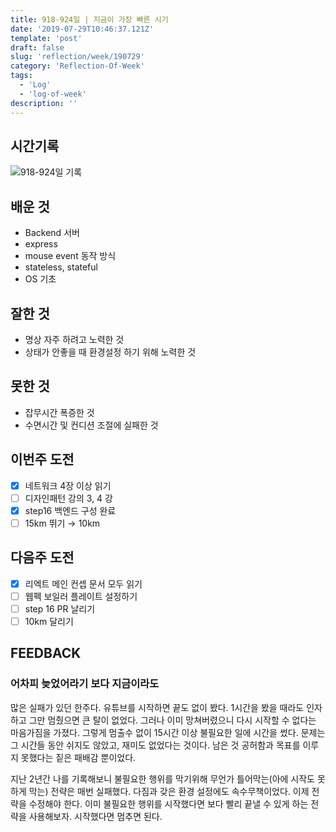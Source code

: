 ```yaml
---
title: 918-924일 | 지금이 가장 빠른 시기
date: '2019-07-29T10:46:37.121Z'
template: 'post'
draft: false
slug: 'reflection/week/190729'
category: 'Reflection-Of-Week'
tags:
  - 'Log'
  - 'log-of-week'
description: ''
---
```


## 시간기록

![918-924일 기록](https://user-images.githubusercontent.com/35516239/62782885-1b0bf380-baf6-11e9-9e84-29835ab081fe.png)

## 배운 것

- Backend 서버
- express
- mouse event 동작 방식 
- stateless, stateful
- OS 기초 

## 잘한 것

- 명상 자주 하려고 노력한 것 
- 상태가 안좋을 때 환경설정 하기 위해 노력한 것 

## 못한 것

- 잡무시간 폭증한 것 
- 수면시간 및 컨디션 조절에 실패한 것 

## 이번주 도전

- [x] 네트워크 4장 이상 읽기
- [ ] 디자인패턴 강의 3, 4 강
- [x] step16 백엔드 구성 완료 
- [ ] 15km 뛰기 &rarr; 10km

## 다음주 도전

- [x] 리엑트 메인 컨셉 문서 모두 읽기
- [ ] 웹펙 보일러 플레이트 설정하기 
- [ ] step 16 PR 날리기
- [ ] 10km 달리기

## FEEDBACK

### 어차피 늦었어라기 보다 지금이라도

많은 실패가 있던 한주다. 유튜브를 시작하면 끝도 없이 봤다. 1시간을 봤을 때라도 인자하고 그만 멈췄으면 큰 탈이 없었다. 그러나 이미 망쳐버렸으니 다시 시작할 수 없다는 마음가짐을 가졌다. 그렇게 멈출수 없이 15시간 이상 불필요한 일에 시간을 썼다. 문제는 그 시간들 동안 쉬지도 않았고, 재미도 없었다는 것이다. 남은 것 공허함과 목표를 이루지 못했다는 짙은 패배감 뿐이었다. 

지난 2년간 나를 기록해보니 불필요한 행위를 막기위해 무언가 틀어막는(아에 시작도 못하게 막는) 전략은 매번 실패했다. 다짐과 갖은 환경 설정에도 속수무책이었다. 이제 전략을 수정해야 한다. 이미 불필요한 행위를 시작했다면 보다 빨리 끝낼 수 있게 하는 전략을 사용해보자. 시작했다면 멈추면 된다.  